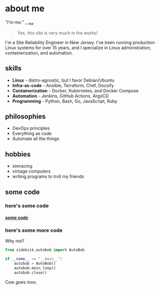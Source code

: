 # about me

*"I'm me."* <sub>~ me</sub>

> Yes, this site is very much in the works!

I'm a Site Reliability Engineer in New Jersey. I've been running production Linux systems for over 15 years, and I specialize in Linux administration, containerization, and automation.

## skills

- **Linux** - distro-agnostic, but I favor Debian/Ubuntu
- **Infra-as-code** - Ansible, Terraform, Chef, Docsify
- **Containerization** - Docker, Kubernetes, and Docker Compose
- **Automation** - Jenkins, GitHub Actions, ArgoCD
- **Programming** - Python, Bash, Go, JavaScript, Ruby

## philosophies

- DevOps principles
- Everything as code
- Automate all the things

## hobbies

- simracing
- vintage computers
- writing programs to troll my friends

## some code

### here's some code

#### *[some code](code.md)*

### here's some more code

Why not?

```python
from sidekick.autobob import AutoBob

if __name__ == "__main__":
    autobob = AutoBob()
    autobob.main_loop()
    autobob.close()
```

Cow goes moo.
